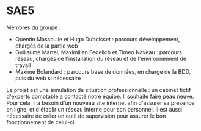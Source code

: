 # SAE5
Membres du groupe : 
- Quentin Massoulle et Hugo Duboisset : parcours développement, chargés de la partie web
- Guillaume Martel, Maximilian Fedelich et Timeo Naveau : parcours réseau, chargés de l'installation du réseau et de l'environnement de travail
- Maxime Bolandard : parcours base de données, en charge de la BDD, puis du web si nécessaire

Le projet est une simulation de situation professionnelle : un cabinet fictif d'experts comptable a contacté notre équipe. Il souhaite faire peau neuve. Pour cela, il a besoin d'un nouveau site internet afin d'assurer sa présence en ligne, et d'établir un réseau interne pour son personnel. Il est aussi nécessaire de créer un outil de supervision pour assurer le bon fonctionnement de celui-ci. 
